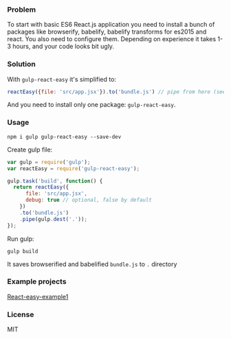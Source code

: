 ### Problem

To start with basic ES6 React.js application you need to install a bunch of packages like browserify, babelify, babelify transforms for es2015 and react. You also need to configure them. Depending on experience it takes 1-3 hours, and your code looks bit ugly.

### Solution

With `gulp-react-easy` it's simplified to:

```javascript
reactEasy({file: 'src/app.jsx'}).to('bundle.js') // pipe from here (see below)
```

And you need to install only one package: `gulp-react-easy`.

### Usage

```
npm i gulp gulp-react-easy --save-dev
```

Create gulp file:

```javascript
var gulp = require('gulp');
var reactEasy = require('gulp-react-easy');

gulp.task('build', function() {
  return reactEasy({
      file: 'src/app.jsx',
      debug: true // optional, false by default
    })
    .to('bundle.js')
    .pipe(gulp.dest('.'));
});
```

Run gulp:

```
gulp build
```

It saves browserified and babelified `bundle.js` to `.` directory

### Example projects

[React-easy-example1](https://github.com/ro31337/react-easy-example1)

### License

MIT
